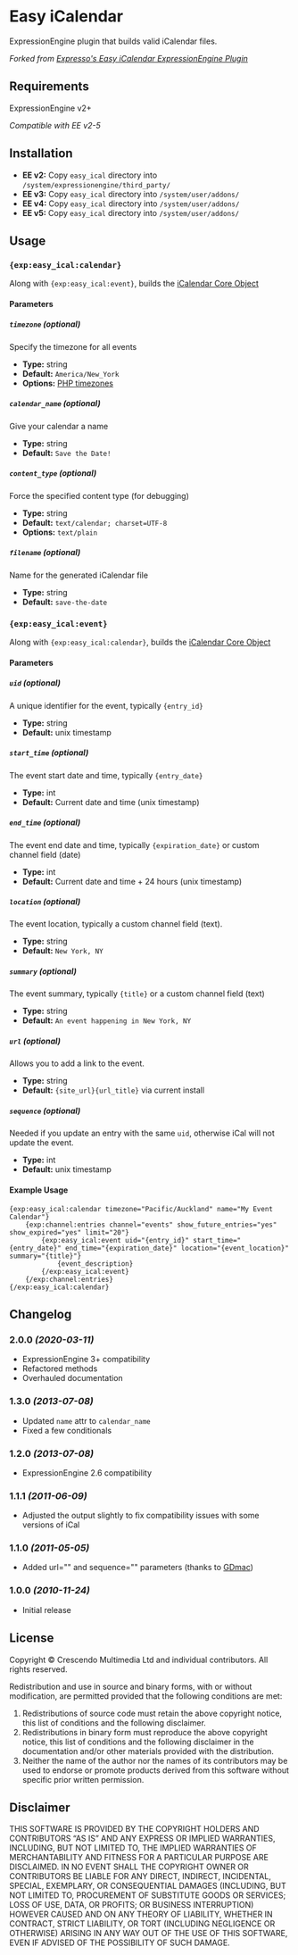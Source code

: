 # Easy iCalendar

ExpressionEngine plugin that builds valid iCalendar files.

*Forked from <a href="https://github.com/expressodev/easy_icalendar/" target="_blank" title="Expresso's Easy iCalendar ExpressionEngine Plugin">Expresso's Easy iCalendar ExpressionEngine Plugin</a>*

## Requirements

ExpressionEngine v2+

*Compatible with EE v2-5*

## Installation

- **EE v2:** Copy `easy_ical` directory into `/system/expressionengine/third_party/`
- **EE v3:** Copy `easy_ical` directory into `/system/user/addons/`
- **EE v4:** Copy `easy_ical` directory into `/system/user/addons/`
- **EE v5:** Copy `easy_ical` directory into `/system/user/addons/`

## Usage

### `{exp:easy_ical:calendar}`

Along with `{exp:easy_ical:event}`, builds the <a href="https://en.wikipedia.org/wiki/ICalendar#Core_object" target="_blank" title="Learn more about the iCalendar Core Object">iCalendar Core Object</a>

#### Parameters

##### `timezone` *(optional)*

Specify the timezone for all events

- **Type:** string
- **Default:** `America/New_York`
- **Options:** <a href="https://www.php.net/manual/en/timezones.php" target="_blank" title="Learn more about PHP timezones">PHP timezones</a>

##### `calendar_name` *(optional)*

Give your calendar a name

- **Type:** string
- **Default:** `Save the Date!`

##### `content_type` *(optional)*

Force the specified content type (for debugging)

- **Type:** string
- **Default:** `text/calendar; charset=UTF-8`
- **Options:** `text/plain`

##### `filename` *(optional)*

Name for the generated iCalendar file

- **Type:** string
- **Default:** `save-the-date`

### `{exp:easy_ical:event}`

Along with `{exp:easy_ical:calendar}`, builds the <a href="https://en.wikipedia.org/wiki/ICalendar#Core_object" target="_blank" title="Read more about the iCalendar Core Object">iCalendar Core Object</a>

#### Parameters

##### `uid` *(optional)*

A unique identifier for the event, typically `{entry_id}`

- **Type:** string
- **Default:** unix timestamp

##### `start_time` *(optional)*

The event start date and time, typically `{entry_date}`

- **Type:** int
- **Default:** Current date and time (unix timestamp)

##### `end_time` *(optional)*

The event end date and time, typically `{expiration_date}` or custom channel field (date)

- **Type:** int
- **Default:** Current date and time + 24 hours (unix timestamp)

##### `location` *(optional)*

The event location, typically a custom channel field (text).

- **Type:** string
- **Default:** `New York, NY`

##### `summary` *(optional)*

The event summary, typically `{title}` or a custom channel field (text)

- **Type:** string
- **Default:** `An event happening in New York, NY`

##### `url` *(optional)*

Allows you to add a link to the event.

- **Type:** string
- **Default:** `{site_url}{url_title}` via current install

##### `sequence` *(optional)*

Needed if you update an entry with the same `uid`, otherwise iCal will not update the event.

- **Type:** int
- **Default:** unix timestamp

#### Example Usage
```
{exp:easy_ical:calendar timezone="Pacific/Auckland" name="My Event Calendar"}
    {exp:channel:entries channel="events" show_future_entries="yes" show_expired="yes" limit="20"}
        {exp:easy_ical:event uid="{entry_id}" start_time="{entry_date}" end_time="{expiration_date}" location="{event_location}" summary="{title}"}
            {event_description}
        {/exp:easy_ical:event}
    {/exp:channel:entries}
{/exp:easy_ical:calendar}
```

## Changelog

### 2.0.0 *(2020-03-11)*

- ExpressionEngine 3+ compatibility
- Refactored methods
- Overhauled documentation

### 1.3.0 *(2013-07-08)*

- Updated `name` attr to `calendar_name`
- Fixed a few conditionals

### 1.2.0 *(2013-07-08)*

- ExpressionEngine 2.6 compatibility

### 1.1.1 *(2011-06-09)*

- Adjusted the output slightly to fix compatibility issues with some versions of iCal

### 1.1.0 *(2011-05-05)*

- Added url="" and sequence="" parameters (thanks to [GDmac](http://github.com/GDmac))

### 1.0.0 *(2010-11-24)*

- Initial release

## License

Copyright © Crescendo Multimedia Ltd and individual contributors. All rights reserved.

Redistribution and use in source and binary forms, with or without modification, are permitted provided that the following conditions are met:

1. Redistributions of source code must retain the above copyright notice, this list of conditions and the following disclaimer.
2. Redistributions in binary form must reproduce the above copyright notice, this list of conditions and the following disclaimer in the documentation and/or other materials provided with the distribution.
3. Neither the name of the author nor the names of its contributors may be used to endorse or promote products derived from this software without specific prior written permission.

## Disclaimer

THIS SOFTWARE IS PROVIDED BY THE COPYRIGHT HOLDERS AND CONTRIBUTORS “AS IS” AND ANY EXPRESS OR IMPLIED WARRANTIES, INCLUDING, BUT NOT LIMITED TO, THE IMPLIED WARRANTIES OF MERCHANTABILITY AND FITNESS FOR A PARTICULAR PURPOSE ARE DISCLAIMED. IN NO EVENT SHALL THE COPYRIGHT OWNER OR CONTRIBUTORS BE LIABLE FOR ANY DIRECT, INDIRECT, INCIDENTAL, SPECIAL, EXEMPLARY, OR CONSEQUENTIAL DAMAGES (INCLUDING, BUT NOT LIMITED TO, PROCUREMENT OF SUBSTITUTE GOODS OR SERVICES; LOSS OF USE, DATA, OR PROFITS; OR BUSINESS INTERRUPTION) HOWEVER CAUSED AND ON ANY THEORY OF LIABILITY, WHETHER IN CONTRACT, STRICT LIABILITY, OR TORT (INCLUDING NEGLIGENCE OR OTHERWISE) ARISING IN ANY WAY OUT OF THE USE OF THIS SOFTWARE, EVEN IF ADVISED OF THE POSSIBILITY OF SUCH DAMAGE.
